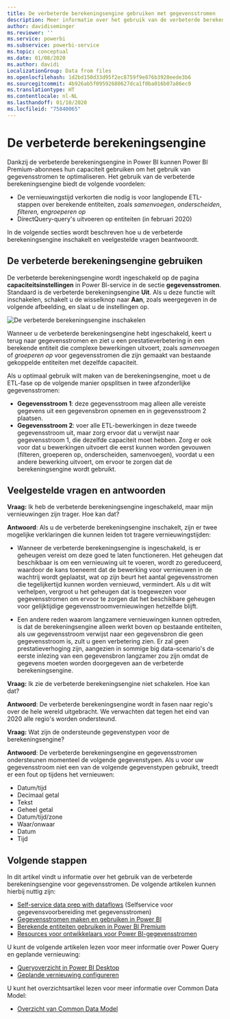```yaml
---
title: De verbeterde berekeningsengine gebruiken met gegevensstromen
description: Meer informatie over het gebruik van de verbeterde berekeningsengine in Power BI Premium met gegevensstromen
author: davidiseminger
ms.reviewer: ''
ms.service: powerbi
ms.subservice: powerbi-service
ms.topic: conceptual
ms.date: 01/08/2020
ms.author: davidi
LocalizationGroup: Data from files
ms.openlocfilehash: 1d2bd150d33d95f2ec8759f9e876b3920eede3b6
ms.sourcegitcommit: 4b926ab5f09592680627dca1f0ba016b07a86ec0
ms.translationtype: HT
ms.contentlocale: nl-NL
ms.lasthandoff: 01/10/2020
ms.locfileid: "75840065"
---
```

# <a name="the-enhanced-compute-engine"></a>De verbeterde berekeningsengine

Dankzij de verbeterde berekeningsengine in Power BI kunnen Power BI Premium-abonnees hun capaciteit gebruiken om het gebruik van gegevensstromen te optimaliseren. Het gebruik van de verbeterde berekeningsengine biedt de volgende voordelen:

* De vernieuwingstijd verkorten die nodig is voor langlopende ETL-stappen over berekende entiteiten, zoals *samenvoegen*, *onderscheiden*, *filteren,*  en*groeperen op*
* DirectQuery-query's uitvoeren op entiteiten (in februari 2020)

In de volgende secties wordt beschreven hoe u de verbeterde berekeningsengine inschakelt en veelgestelde vragen beantwoordt.


## <a name="using-the-enhanced-compute-engine"></a>De verbeterde berekeningsengine gebruiken

De verbeterde berekeningsengine wordt ingeschakeld op de pagina **capaciteitsinstellingen** in Power BI-service in de sectie **gegevensstromen**. Standaard is de verbeterde berekeningsengine **Uit**. Als u deze functie wilt inschakelen, schakelt u de wisselknop naar **Aan**, zoals weergegeven in de volgende afbeelding, en slaat u de instellingen op. 

![De verbeterde berekeningsengine inschakelen](media/service-dataflows-enhanced-compute-engine/enhanced-compute-engine-01.png)

Wanneer u de verbeterde berekeningsengine hebt ingeschakeld, keert u terug naar gegevensstromen en ziet u een prestatieverbetering in een berekende entiteit die complexe bewerkingen uitvoert, zoals *samenvoegen* of *groeperen op* voor gegevensstromen die zijn gemaakt van bestaande gekoppelde entiteiten met dezelfde capaciteit. 

Als u optimaal gebruik wilt maken van de berekeningsengine, moet u de ETL-fase op de volgende manier opsplitsen in twee afzonderlijke gegevensstromen:

* **Gegevensstroom 1**: deze gegevensstroom mag alleen alle vereiste gegevens uit een gegevensbron opnemen en in gegevensstroom 2 plaatsen.
* **Gegevensstroom 2**: voer alle ETL-bewerkingen in deze tweede gegevensstroom uit, maar zorg ervoor dat u verwijst naar gegevensstroom 1, die dezelfde capaciteit moet hebben. Zorg er ook voor dat u bewerkingen uitvoert die eerst kunnen worden gevouwen (filteren, groeperen op, onderscheiden, samenvoegen), voordat u een andere bewerking uitvoert, om ervoor te zorgen dat de berekeningsengine wordt gebruikt.

## <a name="common-questions-and-answers"></a>Veelgestelde vragen en antwoorden

**Vraag:** Ik heb de verbeterde berekeningsengine ingeschakeld, maar mijn vernieuwingen zijn trager. Hoe kan dat?

**Antwoord**: Als u de verbeterde berekeningsengine inschakelt, zijn er twee mogelijke verklaringen die kunnen leiden tot tragere vernieuwingstijden:

 - Wanneer de verbeterde berekeningsengine is ingeschakeld, is er geheugen vereist om deze goed te laten functioneren. Het geheugen dat beschikbaar is om een vernieuwing uit te voeren, wordt zo gereduceerd, waardoor de kans toeneemt dat de bewerking voor vernieuwen in de wachtrij wordt geplaatst, wat op zijn beurt het aantal gegevensstromen die tegelijkertijd kunnen worden vernieuwd, vermindert. Als u dit wilt verhelpen, vergroot u het geheugen dat is toegewezen voor gegevensstromen om ervoor te zorgen dat het beschikbare geheugen voor gelijktijdige gegevensstroomvernieuwingen hetzelfde blijft.

 - Een andere reden waarom langzamere vernieuwingen kunnen optreden, is dat de berekeningsengine alleen werkt boven op bestaande entiteiten, als uw gegevensstroom verwijst naar een gegevensbron die geen gegevensstroom is, zult u geen verbetering zien. Er zal geen prestatieverhoging zijn, aangezien in sommige big data-scenario's de eerste inlezing van een gegevensbron langzamer zou zijn omdat de gegevens moeten worden doorgegeven aan de verbeterde berekeningsengine.  

**Vraag:** Ik zie de verbeterde berekeningsengine niet schakelen. Hoe kan dat?

**Antwoord**: De verbeterde berekeningsengine wordt in fasen naar regio's over de hele wereld uitgebracht. We verwachten dat tegen het eind van 2020 alle regio's worden ondersteund.

**Vraag:** Wat zijn de ondersteunde gegevenstypen voor de berekeningsengine?

**Antwoord**: De verbeterde berekeningsengine en gegevensstromen ondersteunen momenteel de volgende gegevenstypen. Als u voor uw gegevensstroom niet een van de volgende gegevenstypen gebruikt, treedt er een fout op tijdens het vernieuwen:

* Datum/tijd
* Decimaal getal
* Tekst
* Geheel getal
* Datum/tijd/zone
* Waar/onwaar
* Datum
* Tijd

## <a name="next-steps"></a>Volgende stappen

In dit artikel vindt u informatie over het gebruik van de verbeterde berekeningsengine voor gegevensstromen. De volgende artikelen kunnen hierbij nuttig zijn:

* [Self-service data prep with dataflows](service-dataflows-overview.md) (Selfservice voor gegevensvoorbereiding met gegevensstromen)
* [Gegevensstromen maken en gebruiken in Power BI](service-dataflows-create-use.md)
* [Berekende entiteiten gebruiken in Power BI Premium](service-dataflows-computed-entities-premium.md)
* [Resources voor ontwikkelaars voor Power BI-gegevensstromen](service-dataflows-developer-resources.md)

U kunt de volgende artikelen lezen voor meer informatie over Power Query en geplande vernieuwing:
* [Queryoverzicht in Power BI Desktop](desktop-query-overview.md)
* [Geplande vernieuwing configureren](refresh-scheduled-refresh.md)

U kunt het overzichtsartikel lezen voor meer informatie over Common Data Model:
* [Overzicht van Common Data Model](https://docs.microsoft.com/powerapps/common-data-model/overview)

